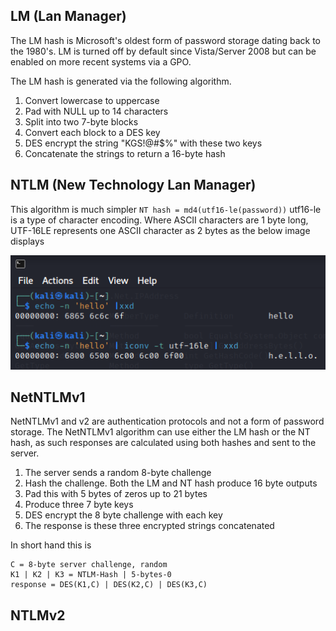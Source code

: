 LM (Lan Manager)
----------------
The LM hash is Microsoft's oldest form of password storage dating back to the 1980's. LM is turned off by default since Vista/Server 2008 but can be enabled on more recent systems via a GPO.

The LM hash is generated via the following algorithm.

1. Convert lowercase to uppercase
2. Pad with NULL up to 14 characters 
3. Split into two 7-byte blocks
4. Convert each block to a DES key 
5. DES encrypt the string "KGS!@#$%" with these two keys
6. Concatenate the strings to return a 16-byte hash

NTLM (New Technology Lan Manager)
----
This algorithm is much simpler
`NT hash = md4(utf16-le(password))`
utf16-le is a type of character encoding. Where ASCII characters are 1 byte long, UTF-16LE represents one ASCII character as 2 bytes as the below image displays

<img src="Images/auth.png">


NetNTLMv1
---------
NetNTLMv1 and v2 are authentication protocols and not a form of password storage. The NetNTLMv1 algorithm can use either the LM hash or the NT hash, as such responses are calculated using both hashes and sent to the server.

1. The server sends a random 8-byte challenge
2. Hash the challenge. Both the LM and NT hash produce 16 byte outputs
3. Pad this with 5 bytes of zeros up to 21 bytes
4. Produce three 7 byte keys
5. DES encrypt the 8 byte challenge with each key
6. The response is these three encrypted strings concatenated

In short hand this is

```
C = 8-byte server challenge, random
K1 | K2 | K3 = NTLM-Hash | 5-bytes-0
response = DES(K1,C) | DES(K2,C) | DES(K3,C)
```
          
NTLMv2
------


